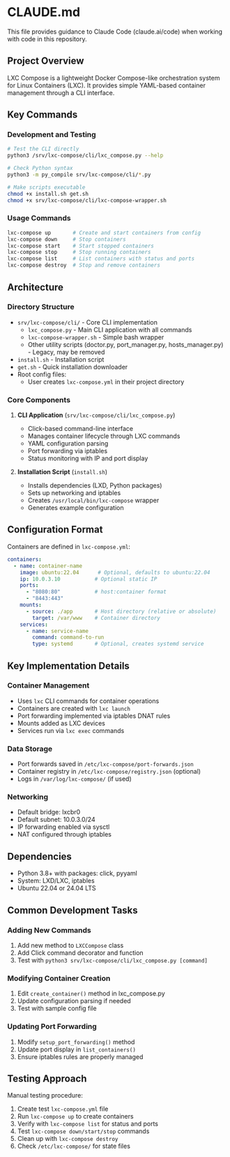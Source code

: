 # CLAUDE.md

This file provides guidance to Claude Code (claude.ai/code) when working with code in this repository.

## Project Overview

LXC Compose is a lightweight Docker Compose-like orchestration system for Linux Containers (LXC). It provides simple YAML-based container management through a CLI interface.

## Key Commands

### Development and Testing
```bash
# Test the CLI directly
python3 /srv/lxc-compose/cli/lxc_compose.py --help

# Check Python syntax
python3 -m py_compile srv/lxc-compose/cli/*.py

# Make scripts executable
chmod +x install.sh get.sh
chmod +x srv/lxc-compose/cli/lxc-compose-wrapper.sh
```

### Usage Commands
```bash
lxc-compose up       # Create and start containers from config
lxc-compose down     # Stop containers
lxc-compose start    # Start stopped containers
lxc-compose stop     # Stop running containers
lxc-compose list     # List containers with status and ports
lxc-compose destroy  # Stop and remove containers
```

## Architecture

### Directory Structure
- `srv/lxc-compose/cli/` - Core CLI implementation
  - `lxc_compose.py` - Main CLI application with all commands
  - `lxc-compose-wrapper.sh` - Simple bash wrapper
  - Other utility scripts (doctor.py, port_manager.py, hosts_manager.py) - Legacy, may be removed
- `install.sh` - Installation script
- `get.sh` - Quick installation downloader
- Root config files:
  - User creates `lxc-compose.yml` in their project directory

### Core Components

1. **CLI Application** (`srv/lxc-compose/cli/lxc_compose.py`)
   - Click-based command-line interface
   - Manages container lifecycle through LXC commands
   - YAML configuration parsing
   - Port forwarding via iptables
   - Status monitoring with IP and port display

2. **Installation Script** (`install.sh`)
   - Installs dependencies (LXD, Python packages)
   - Sets up networking and iptables
   - Creates `/usr/local/bin/lxc-compose` wrapper
   - Generates example configuration

## Configuration Format

Containers are defined in `lxc-compose.yml`:
```yaml
containers:
  - name: container-name
    image: ubuntu:22.04      # Optional, defaults to ubuntu:22.04
    ip: 10.0.3.10           # Optional static IP
    ports:
      - "8080:80"           # host:container format
      - "8443:443"
    mounts:
      - source: ./app       # Host directory (relative or absolute)
        target: /var/www    # Container directory
    services:
      - name: service-name
        command: command-to-run
        type: systemd       # Optional, creates systemd service
```

## Key Implementation Details

### Container Management
- Uses `lxc` CLI commands for container operations
- Containers are created with `lxc launch`
- Port forwarding implemented via iptables DNAT rules
- Mounts added as LXC devices
- Services run via `lxc exec` commands

### Data Storage
- Port forwards saved in `/etc/lxc-compose/port-forwards.json`
- Container registry in `/etc/lxc-compose/registry.json` (optional)
- Logs in `/var/log/lxc-compose/` (if used)

### Networking
- Default bridge: lxcbr0
- Default subnet: 10.0.3.0/24
- IP forwarding enabled via sysctl
- NAT configured through iptables

## Dependencies

- Python 3.8+ with packages: click, pyyaml
- System: LXD/LXC, iptables
- Ubuntu 22.04 or 24.04 LTS

## Common Development Tasks

### Adding New Commands
1. Add new method to `LXCCompose` class
2. Add Click command decorator and function
3. Test with `python3 srv/lxc-compose/cli/lxc_compose.py [command]`

### Modifying Container Creation
1. Edit `create_container()` method in lxc_compose.py
2. Update configuration parsing if needed
3. Test with sample config file

### Updating Port Forwarding
1. Modify `setup_port_forwarding()` method
2. Update port display in `list_containers()`
3. Ensure iptables rules are properly managed

## Testing Approach

Manual testing procedure:
1. Create test `lxc-compose.yml` file
2. Run `lxc-compose up` to create containers
3. Verify with `lxc-compose list` for status and ports
4. Test `lxc-compose down/start/stop` commands
5. Clean up with `lxc-compose destroy`
6. Check `/etc/lxc-compose/` for state files